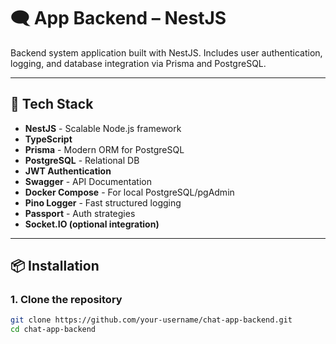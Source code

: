 # 🗨️ App Backend – NestJS

Backend system application built with NestJS. Includes user authentication, logging, and database integration via Prisma and PostgreSQL.

---

## 🚀 Tech Stack

- **NestJS** - Scalable Node.js framework
- **TypeScript**
- **Prisma** - Modern ORM for PostgreSQL
- **PostgreSQL** - Relational DB
- **JWT Authentication**
- **Swagger** - API Documentation
- **Docker Compose** - For local PostgreSQL/pgAdmin
- **Pino Logger** - Fast structured logging
- **Passport** - Auth strategies
- **Socket.IO (optional integration)**

---

## 📦 Installation

### 1. Clone the repository

```bash
git clone https://github.com/your-username/chat-app-backend.git
cd chat-app-backend
